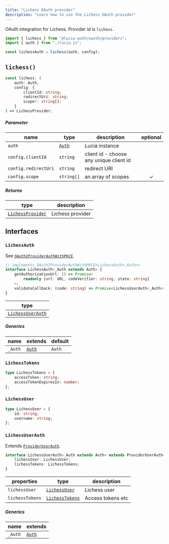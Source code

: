 ```yaml
---
title: "Lichess OAuth provider"
description: "Learn how to use the Lichess OAuth provider"
---
```


OAuth integration for Lichess. Provider id is `lichess`.

```ts
import { lichess } from "@lucia-auth/oauth/providers";
import { auth } from "./lucia.js";

const lichessAuth = lichess(auth, config);
```

## `lichess()`

```ts
const lichess: (
	auth: Auth,
	config: {
		clientId: string;
		redirectUri: string;
		scope?: string[];
	}
) => LichessProvider;
```

##### Parameter

| name                 | type                                       | description                             | optional |
| -------------------- | ------------------------------------------ | --------------------------------------- | :------: |
| `auth`               | [`Auth`](/reference/lucia/interfaces/auth) | Lucia instance                          |          |
| `config.clientId`    | `string`                                   | client id - choose any unique client id |          |
| `config.redirectUri` | `string`                                   | redirect URI                            |          |
| `config.scope`       | `string[]`                                 | an array of scopes                      |    ✓     |

##### Returns

| type                                  | description      |
| ------------------------------------- | ---------------- |
| [`LichessProvider`](#lichessprovider) | Lichess provider |

## Interfaces

### `LichessAuth`

See [`OAuth2ProviderAuthWithPKCE`](/reference/oauth/interfaces/oauth2providerauthwithpkce).

```ts
// implements OAuth2ProviderAuthWithPKCE<LichessAuth<_Auth>>
interface LichessAuth<_Auth extends Auth> {
	getAuthorizationUrl: () => Promise<
		readonly [url: URL, codeVerifier: string, state: string]
	>;
	validateCallback: (code: string) => Promise<LichessUserAuth<_Auth>>;
}
```

| type                                  |
| ------------------------------------- |
| [`LichessUserAuth`](#lichessuserauth) |

##### Generics

| name    | extends                                    | default |
| ------- | ------------------------------------------ | ------- |
| `_Auth` | [`Auth`](/reference/lucia/interfaces/auth) | `Auth`  |

### `LichessTokens`

```ts
type LichessTokens = {
	accessToken: string;
	accessTokenExpiresIn: number;
};
```

### `LichessUser`

```ts
type LichessUser = {
	id: string;
	username: string;
};
```

### `LichessUserAuth`

Extends [`ProviderUserAuth`](/reference/oauth/interfaces/provideruserauth).

```ts
interface LichessUserAuth<_Auth extends Auth> extends ProviderUserAuth<_Auth> {
	lichessUser: LichessUser;
	lichessTokens: LichessTokens;
}
```

| properties      | type                              | description       |
| --------------- | --------------------------------- | ----------------- |
| `lichessUser`   | [`LichessUser`](#lichessuser)     | Lichess user      |
| `lichessTokens` | [`LichessTokens`](#lichesstokens) | Access tokens etc |

##### Generics

| name    | extends                                    |
| ------- | ------------------------------------------ |
| `_Auth` | [`Auth`](/reference/lucia/interfaces/auth) |
